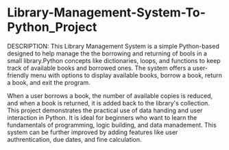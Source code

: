 # Library-Management-System-To-Python_Project
DESCRIPTION: This Library Management System is a simple Python-based designed to help manage the the borrowing and returning of bools in a small library.Python concepts like dictionaries, loops, and functions to keep track of available books and borrowed ones. The system offers a user-friendly menu with options to display available books, borrow a book, return a book, and exit the program.

When a user borrows a book, the number of available copies is reduced, and when a book is returned, it is added back to the library's collection. This project demonstrates the practical use of data handing and user interaction in Python. It is ideal for beginners who want to learn the fundamentals of programming, logic building, and data manadement. This system can be further improved by adding features like user authrentication, due dates, and fine calculation.
